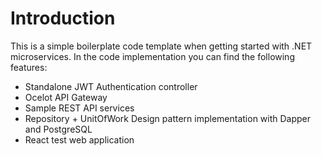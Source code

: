 # Introduction
This is a simple boilerplate code template when getting started with .NET microservices.
In the code implementation you can find the following features:

- Standalone JWT Authentication controller
- Ocelot API Gateway
- Sample REST API services
- Repository + UnitOfWork Design pattern implementation with Dapper and PostgreSQL
- React test web application
